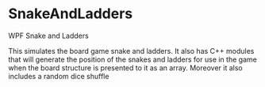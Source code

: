 # SnakeAndLadders
WPF Snake and Ladders

This simulates the board game snake and ladders. It also has C++ modules that will generate the position of the snakes and ladders for use in the game when the board structure is presented to it as an array. Moreover it also includes a random dice shuffle
